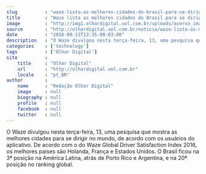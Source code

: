 ```yaml
---
slug          : "waze-lista-as-melhores-cidades-do-brasil-para-se-dirigir"
title         : "Waze lista as melhores cidades do Brasil para se dirigir"
image         : "http://img1.olhardigital.uol.com.br/uploads/acervo_imagens/2014/03/20140313123642_660_420.jpg"
source        : "http://olhardigital.uol.com.br/noticia/waze-lista-as-melhores-cidades-do-brasil-para-se-dirigir/62080"
date          : "2016-09-13T13:35:00-03:00"
description   : "O Waze divulgou nesta terça-feira, 13, uma pesquisa que mostra as melhores cidades para se dirigir no mundo, de acordo com os usuários do aplicativo. De acordo com o do Waze Global Driver Satisfaction Index 2016, os melhores países são Holanda, França e Estados Unidos. O Brasil ficou na 3ª posição na América Latina, atrás de Porto Rico e Argentina, e na 20ª posição no ranking global."
categories    : ['technology']
tags          : ['Olhar Digital']
site          :
    title     : "Olhar Digital"
    url       : "http://olhardigital.uol.com.br"
    locale    : "pt_BR"
author        :
    name      : "Redação Olhar Digital"
    image     : null
    biography : null
    profile   : null
    facebook  : null
    twitter   : null
---
```


O Waze divulgou nesta terça-feira, 13, uma pesquisa que mostra as melhores cidades para se dirigir no mundo, de acordo com os usuários do aplicativo. De acordo com o do Waze Global Driver Satisfaction Index 2016, os melhores países são Holanda, França e Estados Unidos. O Brasil ficou na 3ª posição na América Latina, atrás de Porto Rico e Argentina, e na 20ª posição no ranking global.
